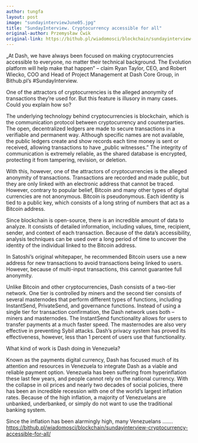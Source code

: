 ```yaml
---
author: tungfa
layout: post
image: "sundayinterviewJune05.jpg"
title: "SundayInterview. Cryptocurrency accessible for all"
original-author: Przemysław Ćwik
original-link: https://bithub.pl/wiadomosci/blockchain/sundayinterview-cryptocurrency-accessible-for-all/
---
```




„At Dash, we have always been focused on making cryptocurrencies accessible to everyone, no matter their technical background. The Evolution platform will help make that happen” – claim Ryan Taylor, CEO, and Robert Wiecko, COO and Head of Project Management at Dash Core Group, in Bithub.pl’s #SundayInterview.

One of the attractors of cryptocurrencies is the alleged anonymity of transactions they’re used for. But this feature is illusory in many cases. Could you explain how so?

The underlying technology behind cryptocurrencies is blockchain, which is the communication protocol between cryptocurrency and counterparties. The open, decentralized ledgers are made to secure transactions in a verifiable and permanent way. Although specific names are not available, the public ledgers create and show records each time money is sent or received, allowing transactions to have „public witnesses.” The integrity of communication is extremely reliable, as the shared database is encrypted, protecting it from tampering, revision, or deletion.

With this, however, one of the attractors of cryptocurrencies is the alleged anonymity of transactions. Transactions are recorded and made public, but they are only linked with an electronic address that cannot be traced. However, contrary to popular belief, Bitcoin and many other types of digital currencies are not anonymous. Bitcoin is pseudonymous. Each identity is tied to a public key, which consists of a long string of numbers that act as a Bitcoin address.

Since blockchain is open-source, there is an incredible amount of data to analyze. It consists of detailed information, including values, time, recipient, sender, and context of each transaction. Because of the data’s accessibility, analysis techniques can be used over a long period of time to uncover the identity of the individual linked to the Bitcoin address.

In Satoshi’s original whitepaper, he recommended Bitcoin users use a new address for new transactions to avoid transactions being linked to users. However, because of multi-input transactions, this cannot guarantee full anonymity.

Unlike Bitcoin and other cryptocurrencies, Dash consists of a two-tier network. One tier is controlled by miners and the second tier consists of several masternodes that perform different types of functions, including InstantSend, PrivateSend, and governance functions. Instead of using a single tier for transaction confirmation, the Dash network uses both – miners and masternodes. The InstantSend functionality allows for users to transfer payments at a much faster speed. The masternodes are also very effective in preventing Sybil attacks. Dash’s privacy system has proved its effectiveness, however, less than 1 percent of users use that functionality.

What kind of work is Dash doing in Venezuela?

Known as the payments digital currency, Dash has focused much of its attention and resources in Venezuela to integrate Dash as a viable and reliable payment option. Venezuela has been suffering from hyperinflation these last few years, and people cannot rely on the national currency. With the collapse in oil prices and nearly two decades of social policies, there has been an incredible recession with one of the world’s largest inflation rates. Because of the high inflation, a majority of Venezuelans are unbanked, underbanked, or simply do not want to use the traditional banking system.

Since the inflation has been alarmingly high, many Venezuelans ....... <https://bithub.pl/wiadomosci/blockchain/sundayinterview-cryptocurrency-accessible-for-all/>
